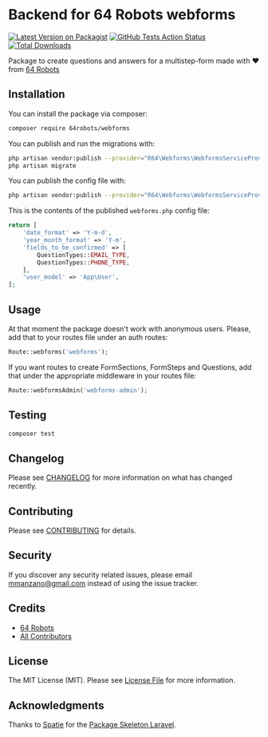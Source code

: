# Backend for 64 Robots webforms

[![Latest Version on Packagist](https://img.shields.io/packagist/v/64robots/webforms.svg?style=flat-square)](https://packagist.org/packages/64robots/webforms)
[![GitHub Tests Action Status](https://img.shields.io/github/workflow/status/64robots/webforms/run-tests?label=tests)](https://github.com/64robots/webforms/actions?query=workflow%3Arun-tests+branch%3Amaster)
[![Total Downloads](https://img.shields.io/packagist/dt/64robots/webforms.svg?style=flat-square)](https://packagist.org/packages/64robots/webforms)

Package to create questions and answers for a multistep-form made with :heart: from [64 Robots](https://64robots.com)

## Installation

You can install the package via composer:

```bash
composer require 64robots/webforms
```

You can publish and run the migrations with:

```bash
php artisan vendor:publish --provider="R64\Webforms\WebformsServiceProvider" --tag="migrations"
php artisan migrate
```

You can publish the config file with:
```bash
php artisan vendor:publish --provider="R64\Webforms\WebformsServiceProvider" --tag="config"
```

This is the contents of the published `webforms.php` config file:

```php
return [
    'date_format' => 'Y-m-d',
    'year_month_format' => 'Y-m',
    'fields_to_be_confirmed' => [
        QuestionTypes::EMAIL_TYPE,
        QuestionTypes::PHONE_TYPE,
    ],
    'user_model' => 'App\User',
];
```

## Usage

At that moment the package doesn't work with anonymous users. Please, add that to your routes file under an auth routes:

```php
Route::webforms('webforms');
```

If you want routes to create FormSections, FormSteps and Questions, add that under the appropriate middleware in your routes file:

```php
Route::webformsAdmin('webforms-admin');
```

## Testing

``` bash
composer test
```

## Changelog

Please see [CHANGELOG](CHANGELOG.md) for more information on what has changed recently.

## Contributing

Please see [CONTRIBUTING](CONTRIBUTING.md) for details.

## Security

If you discover any security related issues, please email mmanzano@gmail.com instead of using the issue tracker.

## Credits

- [64 Robots](https://github.com/64Robots)
- [All Contributors](../../contributors)

## License

The MIT License (MIT). Please see [License File](LICENSE.md) for more information.

## Acknowledgments

Thanks to [Spatie](https://spatie.be/) for the [Package Skeleton Laravel](https://github.com/spatie/package-skeleton-laravel).
